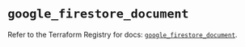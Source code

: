 # `google_firestore_document`

Refer to the Terraform Registry for docs: [`google_firestore_document`](https://registry.terraform.io/providers/hashicorp/google/6.30.0/docs/resources/firestore_document).
